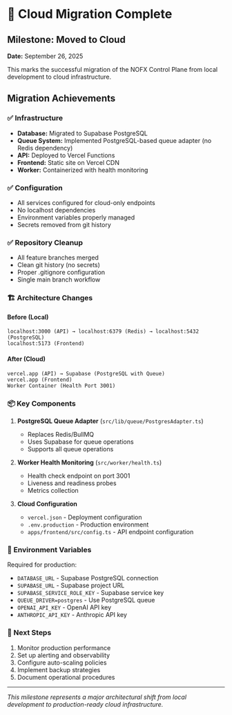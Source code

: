# 🚀 Cloud Migration Complete

## Milestone: Moved to Cloud
**Date:** September 26, 2025

This marks the successful migration of the NOFX Control Plane from local development to cloud infrastructure.

## Migration Achievements

### ✅ Infrastructure
- **Database:** Migrated to Supabase PostgreSQL
- **Queue System:** Implemented PostgreSQL-based queue adapter (no Redis dependency)
- **API:** Deployed to Vercel Functions
- **Frontend:** Static site on Vercel CDN
- **Worker:** Containerized with health monitoring

### ✅ Configuration
- All services configured for cloud-only endpoints
- No localhost dependencies
- Environment variables properly managed
- Secrets removed from git history

### ✅ Repository Cleanup
- All feature branches merged
- Clean git history (no secrets)
- Proper .gitignore configuration
- Single main branch workflow

### 🏗 Architecture Changes

#### Before (Local)
```
localhost:3000 (API) → localhost:6379 (Redis) → localhost:5432 (PostgreSQL)
localhost:5173 (Frontend)
```

#### After (Cloud)
```
vercel.app (API) → Supabase (PostgreSQL with Queue)
vercel.app (Frontend)
Worker Container (Health Port 3001)
```

### 📦 Key Components

1. **PostgreSQL Queue Adapter** (`src/lib/queue/PostgresAdapter.ts`)
   - Replaces Redis/BullMQ
   - Uses Supabase for queue operations
   - Supports all queue operations

2. **Worker Health Monitoring** (`src/worker/health.ts`)
   - Health check endpoint on port 3001
   - Liveness and readiness probes
   - Metrics collection

3. **Cloud Configuration**
   - `vercel.json` - Deployment configuration
   - `.env.production` - Production environment
   - `apps/frontend/src/config.ts` - API endpoint configuration

### 🔧 Environment Variables

Required for production:
- `DATABASE_URL` - Supabase PostgreSQL connection
- `SUPABASE_URL` - Supabase project URL
- `SUPABASE_SERVICE_ROLE_KEY` - Supabase service key
- `QUEUE_DRIVER=postgres` - Use PostgreSQL queue
- `OPENAI_API_KEY` - OpenAI API key
- `ANTHROPIC_API_KEY` - Anthropic API key

### 🎯 Next Steps

1. Monitor production performance
2. Set up alerting and observability
3. Configure auto-scaling policies
4. Implement backup strategies
5. Document operational procedures

---

*This milestone represents a major architectural shift from local development to production-ready cloud infrastructure.*